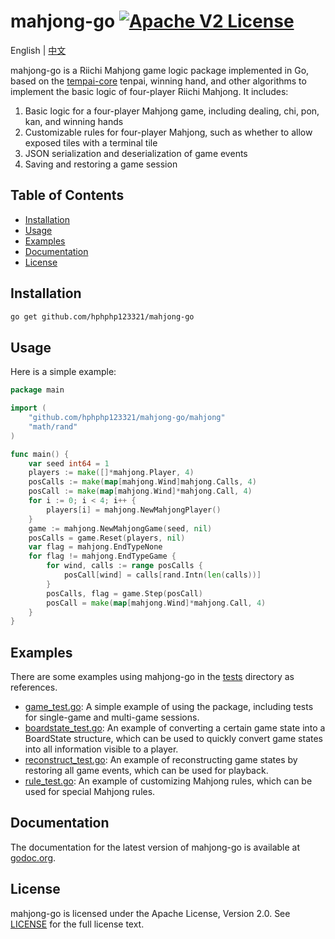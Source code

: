 # mahjong-go [![Apache V2 License](https://img.shields.io/badge/license-Apache%20V2-blue.svg)](LICENSE)

English | [中文](README-CN.md)

mahjong-go is a Riichi Mahjong game logic package implemented in Go, based on the [tempai-core](https://github.com/dnovikoff/tempai-core) tenpai, winning hand, and other algorithms to implement the basic logic of four-player Riichi Mahjong. It includes:
1. Basic logic for a four-player Mahjong game, including dealing, chi, pon, kan, and winning hands
2. Customizable rules for four-player Mahjong, such as whether to allow exposed tiles with a terminal tile
3. JSON serialization and deserialization of game events
4. Saving and restoring a game session

## Table of Contents
- [Installation](#installation)
- [Usage](#usage)
- [Examples](#examples)
- [Documentation](#documentation)
- [License](#license)

## Installation
```bash
go get github.com/hphphp123321/mahjong-go
```

## Usage
Here is a simple example:
```go
package main

import (
	"github.com/hphphp123321/mahjong-go/mahjong"
	"math/rand"
)

func main() {
	var seed int64 = 1
	players := make([]*mahjong.Player, 4)
	posCalls := make(map[mahjong.Wind]mahjong.Calls, 4)
	posCall := make(map[mahjong.Wind]*mahjong.Call, 4)
	for i := 0; i < 4; i++ {
		players[i] = mahjong.NewMahjongPlayer()
	}
	game := mahjong.NewMahjongGame(seed, nil)
	posCalls = game.Reset(players, nil)
	var flag = mahjong.EndTypeNone
	for flag != mahjong.EndTypeGame {
		for wind, calls := range posCalls {
			posCall[wind] = calls[rand.Intn(len(calls))]
		}
		posCalls, flag = game.Step(posCall)
		posCall = make(map[mahjong.Wind]*mahjong.Call, 4)
	}
}
```

## Examples
There are some examples using mahjong-go in the [tests](tests) directory as references.
- [game_test.go](tests/game_test.go): A simple example of using the package, including tests for single-game and multi-game sessions.
- [boardstate_test.go](tests/boardstate_test.go): An example of converting a certain game state into a BoardState structure, which can be used to quickly convert game states into all information visible to a player.
- [reconstruct_test.go](tests/reconstruct_test.go): An example of reconstructing game states by restoring all game events, which can be used for playback.
- [rule_test.go](tests/rule_test.go): An example of customizing Mahjong rules, which can be used for special Mahjong rules.

## Documentation
The documentation for the latest version of mahjong-go is available at [godoc.org](https://godoc.org/github.com/hphphp123321/mahjong-go).

## License
mahjong-go is licensed under the Apache License, Version 2.0. See [LICENSE](LICENSE) for the full license text.






